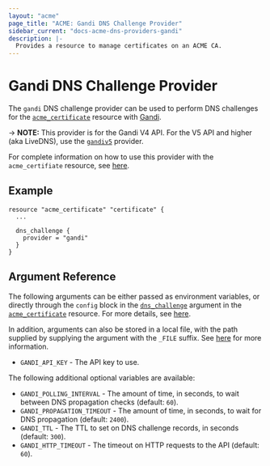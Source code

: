 ```yaml
---
layout: "acme"
page_title: "ACME: Gandi DNS Challenge Provider"
sidebar_current: "docs-acme-dns-providers-gandi"
description: |-
  Provides a resource to manage certificates on an ACME CA.
---
```


# Gandi DNS Challenge Provider

The `gandi` DNS challenge provider can be used to perform DNS challenges for
the [`acme_certificate`][resource-acme-certificate] resource with
[Gandi][provider-service-page].

-> **NOTE:** This provider is for the Gandi V4 API. For the V5 API and higher
(aka LiveDNS), use the [`gandiv5`][gandiv5] provider.

[resource-acme-certificate]: /docs/providers/acme/r/certificate.html
[provider-service-page]: https://www.gandi.net/en
[gandiv5]: /docs/providers/acme/dns_providers/gandiv5.html

For complete information on how to use this provider with the `acme_certifiate`
resource, see [here][resource-acme-certificate-dns-challenges].

[resource-acme-certificate-dns-challenges]: /docs/providers/acme/r/certificate.html#using-dns-challenges

## Example

```hcl
resource "acme_certificate" "certificate" {
  ...

  dns_challenge {
    provider = "gandi"
  }
}
```

## Argument Reference

The following arguments can be either passed as environment variables, or
directly through the `config` block in the
[`dns_challenge`][resource-acme-certificate-dns-challenge-arg] argument in the
[`acme_certificate`][resource-acme-certificate] resource. For more details, see
[here][resource-acme-certificate-dns-challenges].

[resource-acme-certificate-dns-challenge-arg]: /docs/providers/acme/r/certificate.html#dns_challenge

In addition, arguments can also be stored in a local file, with the path
supplied by supplying the argument with the `_FILE` suffix. See
[here][acme-certificate-file-arg-example] for more information.

[acme-certificate-file-arg-example]: /docs/providers/acme/r/certificate.html#using-variable-files-for-provider-arguments

* `GANDI_API_KEY` - The API key to use.

The following additional optional variables are available:

* `GANDI_POLLING_INTERVAL` - The amount of time, in seconds, to wait between
  DNS propagation checks (default: `60`).
* `GANDI_PROPAGATION_TIMEOUT` - The amount of time, in seconds, to wait for DNS
  propagation (default: `2400`).
* `GANDI_TTL` - The TTL to set on DNS challenge records, in seconds (default:
  `300`).
* `GANDI_HTTP_TIMEOUT` - The timeout on HTTP requests to the API (default:
  `60`).
